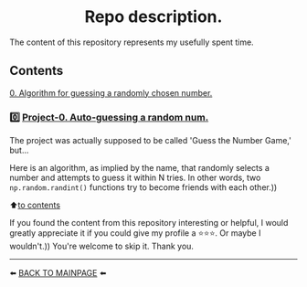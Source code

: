 <h1><center>Repo description.<center></h1>

The content of this repository represents my usefully spent time.

## Contents  
[0. Algorithm for guessing a randomly chosen number.](#project-0-auto-guessing-a-random-num)  

### 0️⃣ [Project-0. Auto-guessing a random num.](https://github.com/Akialema/PROJECTS.EDU/tree/main/Project-0:Game_Guess_number_auto) 

The project was actually supposed to be called 'Guess the Number Game,' but...

Here is an algorithm, as implied by the name, that randomly selects a number and attempts to guess it within N tries. In other words, two `np.random.randint()` functions try to become friends with each other.))

:arrow_up:[to contents](#contents)

If you found the content from this repository interesting or helpful, I would greatly appreciate it if you could give my profile a ⭐️⭐️⭐️. Or maybe I wouldn't.)) You're welcome to skip it. Thank you.

---

⬅️ [BACK TO MAINPAGE](https://github.com/Akialema) ⬅️